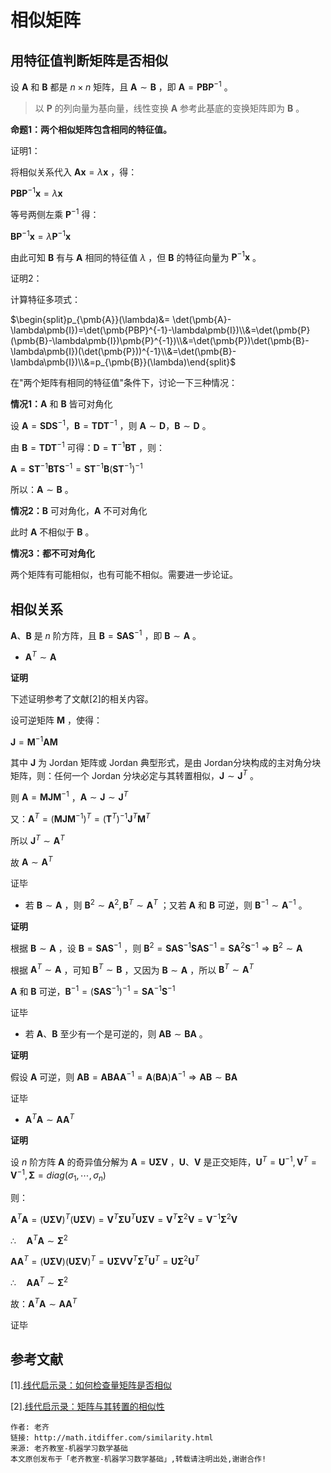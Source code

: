 # 相似矩阵 
## 用特征值判断矩阵是否相似

设 $\pmb{A}$ 和 $\pmb{B}$ 都是 $n\times n$ 矩阵，且 $\pmb{A}\sim\pmb{B}$
，即 $\pmb{A}=\pmb{PBP}^{-1}$ 。

> 以 $\pmb{P}$ 的列向量为基向量，线性变换 $\pmb{A}$
> 参考此基底的变换矩阵即为 $\pmb{B}$ 。

**命题1：两个相似矩阵包含相同的特征值。**

证明1：

将相似关系代入 $\pmb{Ax}=\lambda\pmb{x}$ ，得：

$\pmb{PBP}^{-1}\pmb{x}=\lambda\pmb{x}$

等号两侧左乘 $\pmb{P}^{-1}$ 得：

$\pmb{BP}^{-1}\pmb{x}=\lambda\pmb{P}^{-1}\pmb{x}$

由此可知 $\pmb{B}$ 有与 $\pmb{A}$ 相同的特征值 $\lambda$ ，但 $\pmb{B}$
的特征向量为 $\pmb{P}^{-1}\pmb{x}$ 。

证明2：

计算特征多项式：

$\begin{split}p_{\pmb{A}}(\lambda)&= \det(\pmb{A}-\lambda\pmb{I})=\det(\pmb{PBP}^{-1}-\lambda\pmb{I})\\&=\det(\pmb{P}(\pmb{B}-\lambda\pmb{I})\pmb{P}^{-1})\\&=\det(\pmb{P})\det(\pmb{B}-\lambda\pmb{I})(\det(\pmb{P}))^{-1}\\&=\det(\pmb{B}-\lambda\pmb{I})\\&=p_{\pmb{B}}(\lambda)\end{split}$

在"两个矩阵有相同的特征值"条件下，讨论一下三种情况：

**情况1：**$\pmb{A}$ 和 $\pmb{B}$ 皆可对角化

设 $\pmb{A}=\pmb{SDS}^{-1}，\pmb{B}=\pmb{TDT}^{-1}$ ，则
$\pmb{A}\sim\pmb{D}，\pmb{B}\sim\pmb{D}$ 。

由 $\pmb{B}=\pmb{TDT}^{-1}$ 可得：$\pmb{D}=\pmb{T}^{-1}\pmb{BT}$ ，则：

$\pmb{A}=\pmb{S}\pmb{T}^{-1}\pmb{BT}\pmb{S}^{-1}=\pmb{ST}^{-1}\pmb{B}(\pmb{ST}^{-1})^{-1}$

所以：$\pmb{A}\sim\pmb{B}$ 。

**情况2：**$\pmb{B}$ 可对角化，$\pmb{A}$ 不可对角化

此时 $\pmb{A}$ 不相似于 $\pmb{B}$ 。

**情况3：都不可对角化**

两个矩阵有可能相似，也有可能不相似。需要进一步论证。

## 相似关系

$\pmb{A}、\pmb{B}$ 是 $n$ 阶方阵，且 $\pmb{B}=\pmb{SAS}^{-1}$ ，即
$\pmb{B}\sim\pmb{A}$ 。

-   $\pmb{A}^T\sim\pmb{A}$

**证明**

下述证明参考了文献\[2\]的相关内容。

设可逆矩阵 $\pmb{M}$ ，使得：

$\pmb{J}=\pmb{M}^{-1}\pmb{AM}$

其中 $\pmb{J}$ 为 Jordan 矩阵或 Jordan 典型形式，是由
Jordan分块构成的主对角分块矩阵，则：任何一个 Jordan
分块必定与其转置相似，$\pmb{J}\sim\pmb{J}^T$ 。

则 $\pmb{A}=\pmb{MJM}^{-1}$ ，$\pmb{A}\sim\pmb{J}\sim\pmb{J}^T$

又：$\pmb{A}^T=(\pmb{MJM}^{-1})^T=(\pmb{T}^T)^{-1}\pmb{J}^T\pmb{M}^T$

所以 $\pmb{J}^T\sim\pmb{A}^T$

故 $\pmb{A}\sim\pmb{A}^T$

证毕

-   若 $\pmb{B}\sim\pmb{A}$ ，则
    $\pmb{B}^2\sim\pmb{A}^2, \pmb{B}^T\sim\pmb{A}^T$ ；又若 $\pmb{A}$ 和
    $\pmb{B}$ 可逆，则 $\pmb{B}^{-1}\sim\pmb{A}^{-1}$ 。

**证明**

根据 $\pmb{B}\sim\pmb{A}$ ，设 $\pmb{B}=\pmb{SAS}^{-1}$ ，则
$\pmb{B}^2=\pmb{SAS}^{-1}\pmb{SAS}^{-1}=\pmb{SA}^2\pmb{S}^{-1}\Rightarrow\pmb{B}^2\sim\pmb{A}$

根据 $\pmb{A}^T\sim\pmb{A}$ ，可知 $\pmb{B}^T\sim\pmb{B}$ ，又因为
$\pmb{B}\sim\pmb{A}$ ，所以 $\pmb{B}^T\sim\pmb{A}^T$

$\pmb{A}$ 和 $\pmb{B}$
可逆，$\pmb{B}^{-1}=(\pmb{SAS}^{-1})^{-1}=\pmb{SA}^{-1}\pmb{S}^{-1}$

证毕

-   若 $\pmb{A}、\pmb{B}$ 至少有一个是可逆的，则 $\pmb{AB}\sim\pmb{BA}$
    。

**证明**

假设 $\pmb{A}$ 可逆，则
$\pmb{AB}=\pmb{A}\pmb{BAA}^{-1}=\pmb{A}(\pmb{BA})\pmb{A}^{-1}\Rightarrow\pmb{AB}\sim\pmb{BA}$

证毕

-   $\pmb{A}^T\pmb{A}\sim\pmb{AA}^T$

**证明**

设 $n$ 阶方阵 $\pmb{A}$ 的奇异值分解为 $\pmb{A}=\pmb{U\Sigma V}$
，$\pmb{U}、\pmb{V}$
是正交矩阵，$\pmb{U}^T=\pmb{U}^{-1},\pmb{V}^T=\pmb{V}^{-1},\pmb{\Sigma}=diag(\sigma_1,\cdots,\sigma_n)$

则：

$\pmb{A}^T\pmb{A}=(\pmb{U\Sigma V})^T(\pmb{U\Sigma V})=\pmb{V}^T\pmb{\Sigma U}^T\pmb{U\Sigma V}=\pmb{V}^T\pmb{\Sigma}^2\pmb{V}=\pmb{V}^{-1}\pmb{\Sigma}^2\pmb{V}$

$\therefore\quad \pmb{A}^T\pmb{A}\sim\pmb\Sigma^2$

$\pmb{A}\pmb{A}^T=(\pmb{U\Sigma V})(\pmb{U\Sigma V})^T=\pmb{U}\pmb{\Sigma V}\pmb{V}^T\pmb{\Sigma}^T\pmb{ U}^T=\pmb{U}\pmb{\Sigma}^2\pmb{U}^T$

$\therefore\quad\pmb{AA}^T\sim\pmb\Sigma^2$

故：$\pmb{A}^T\pmb{A}\sim\pmb{AA}^T$

证毕

## 参考文献

\[1\].[线代启示录：如何检查量矩阵是否相似](https://ccjou.wordpress.com/2009/06/25/%e5%a6%82%e4%bd%95%e6%aa%a2%e6%9f%a5%e4%ba%8c%e7%9f%a9%e9%99%a3%e6%98%af%e5%90%a6%e7%9b%b8%e4%bc%bc/)

\[2\].[线代启示录：矩阵与其转置的相似性](https://ccjou.wordpress.com/2009/09/11/%e7%9f%a9%e9%99%a3%e8%88%87%e5%85%b6%e8%bd%89%e7%bd%ae%e7%9a%84%e7%9b%b8%e4%bc%bc%e6%80%a7/)

``` lang-html
作者: 老齐
链接: http://math.itdiffer.com/similarity.html
来源: 老齐教室-机器学习数学基础
本文原创发布于「老齐教室-机器学习数学基础」,转载请注明出处,谢谢合作!
```

